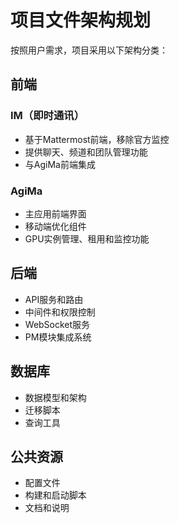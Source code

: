 # 项目文件架构规划

按照用户需求，项目采用以下架构分类：

## 前端

### IM（即时通讯）
- 基于Mattermost前端，移除官方监控
- 提供聊天、频道和团队管理功能
- 与AgiMa前端集成

### AgiMa
- 主应用前端界面
- 移动端优化组件
- GPU实例管理、租用和监控功能

## 后端
- API服务和路由
- 中间件和权限控制
- WebSocket服务
- PM模块集成系统

## 数据库
- 数据模型和架构
- 迁移脚本
- 查询工具

## 公共资源
- 配置文件
- 构建和启动脚本
- 文档和说明